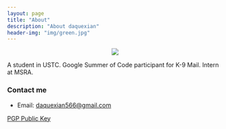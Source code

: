 ```yaml
---
layout: page
title: "About"
description: "About daquexian"
header-img: "img/green.jpg"
---
```



<center>
    <p><img src="http://7xlfkx.com1.z0.glb.clouddn.com/white2.jpg" align="center"></p>
</center>

A student in USTC. Google Summer of Code participant for K-9 Mail. Intern at MSRA.


### Contact me

- Email: daquexian566@gmail.com

[PGP Public Key](https://raw.githubusercontent.com/daquexian/daquexian.github.io/master/public_key_daquexian.asc)

